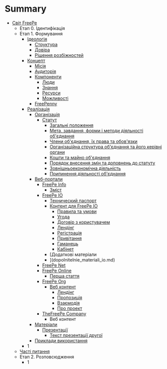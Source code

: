 # Summary

* [Світ FreePe](README.md)
   * Етап 0. Ідентифікація
   * Етап 1. Формування
       * [Ідеологія](ideologya.md)
           * [Структура](struktura.md)
           * [Довіра](dovіra.md)
           * [Рішення розбіжностей](rshennya_rozbzhnostei.md)
       * [Концепт](kontsept.md)
           * [Місія](tsl_ta_perevagi.md)
           * [Аудиторія](auditorya.md)
           * [Компоненти](komponenti.md)
               * [Люди](lyudi.md)
               * [Знання](znannya.md)
               * [Ресурси](resursi.md)
               * [Можливості](mozhlivost.md)
           * [FreePenny](freepenny.md)
       * [Реалізація](realzatsya.md)
           * [Організація](organzatsya.md)
               * [Статут](statut.md)
                   * [Загальні положення](zagaln_polozhennya.md)
                   * [Мета, завдання, форми і методи діяльності об'єднання](meta,_zavdannya,_formi__metodi_lyalnost_obdnannya.md)
                   * [Члени об'єднання, їх права та обов'язки](chleni_obdnannya,_x_prava__obovyazki.md)
                   * [Організаційна структура об'єднання та його керівні органи](organzatsina_struktura_obdnannya_ta_iogo_kervn_org.md)
                   * [Кошти та майно об'єднання](koshti_ta_maino_obdnannya.md)
                   * [Порядок внесення змін та доповнень до статуту](poryadok_vnesennya_zmn_ta_dopovnen_do_statutu.md)
                   * [Зовнішньоекономічна діяльність](zovnshnoekonomchna_dyalnst.md)
                   * [Припинення діяльності об'єднання](pripinennya_dyalnost_obdnannya.md)
           * [Веб-портали](veb-portali.md)
               * [FreePe Info](freepe_info.md)
                   * [Зміст](zmst.md)
               * [FreePe IO](freepe_io.md)
                   * [Технический паспорт](tehnicheskii_pasport.md)
                   * [Контент для FreePe IO](kontent_dlya_freepe_io.md)
                       * [Правила та умови](pravila_i_usloviya.md)
                       * [Угода](soglasheniya.md)
                       * [Договір з користувачем](polzovatelskoe_soglashenie.md)
                       * [Лендінг](lending-io.md)
                       * [Регістрація](registratsiya-io.md)
                       * [Привітання](privetstvie-io.md)
                       * [Гаманець](koshelyok-io.md)
                       * [Кабінет](kabinet-io.md)
                   * [Додаткові матеріали
                   * ](dopolnitelnie_materiali_io.md)
               * [FreePe Net](freepe_net.md)
               * [FreePe Online](freepe_online.md)
                   * [Перша стаття](vvodnaya_statya.md)
               * [FreePe Org](freepe_org.md)
                   * [Веб контент](web_content.md)
                       * [Лендінг](lending.md)
                       * [Пропозиція](propositsiya.md)
                       * [Взаємодія](vzaemodiya.md)
                       * [Про проект](proproekt.md)
               * [TheFreePe Сompany](thefreepecom_content.md)
                   * Веб контент
           * [Матеріали](materialu.md)
               * [Презентації](prezentatsiyi.md)
                   * [Текст презентації другої](tekst_prezentatsii.md)
           * [Приклади використання](prikladi_vikoristannya.md)
       * 1
   * [Часті питання](pytannya_scho_chasto_zvuchat.md)
   * Етап 2. Розповсюдження
       * 1

